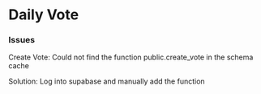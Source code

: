 # Daily Vote

### Issues

Create Vote: Could not find the function public.create_vote in the schema cache

Solution: Log into supabase and manually add the function
